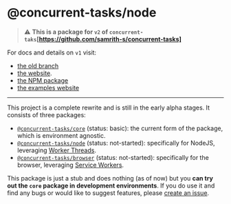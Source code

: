 # @concurrent-tasks/node

> :warning: **This is a package for `v2` of `concurrent-taks`[https://github.com/samrith-s/concurrent-tasks]**

For docs and details on `v1` visit:

-   [the old branch](https://github.com/samrith-s/concurrent-tasks/tree/v1)
-   [the website](https://concurrent-tasks.js.org).
-   [the NPM package](https://www.npmjs.com/package/concurrent-tasks)
-   [the examples website](https://samrith-s.github.io/concurrent-tasks)

---

This project is a complete rewrite and is still in the early alpha stages. It consists of three packages:

-   [`@concurrent-tasks/core`][core] (status: basic): the current form of the package, which is environment agnostic.
-   [`@concurrent-tasks/node`][node] (status: not-started): specifically for NodeJS, leveraging [Worker Threads](https://nodejs.org/api/worker_threads.html).
-   [`@concurrent-tasks/browser`][browser] (status: not-started): specifically for the browser, leveraging [Service Workers](https://developer.mozilla.org/en-US/docs/Web/API/Service_Worker_API).

This package is just a stub and does nothing (as of now) but you **can try out the `core` package in development environments**. If you do use it and find any bugs or would like to suggest features, please [create an issue](https://github.com/samrith-s/concurrent-tasks/issues/).

[core]: https://www.npmjs.com/package/@concurrent-tasks/core
[node]: https://www.npmjs.com/package/@concurrent-tasks/node
[browser]: https://www.npmjs.com/package/@concurrent-tasks/browser
